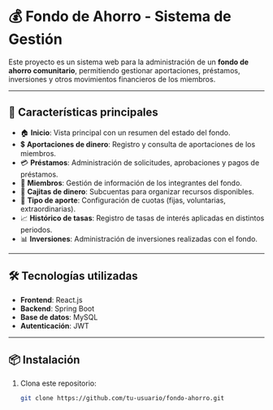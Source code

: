 # 💰 Fondo de Ahorro - Sistema de Gestión

Este proyecto es un sistema web para la administración de un **fondo de ahorro comunitario**, permitiendo gestionar aportaciones, préstamos, inversiones y otros movimientos financieros de los miembros.  

---

## 🚀 Características principales

- 🏠 **Inicio**: Vista principal con un resumen del estado del fondo.  
- 💲 **Aportaciones de dinero**: Registro y consulta de aportaciones de los miembros.  
- 💳 **Préstamos**: Administración de solicitudes, aprobaciones y pagos de préstamos.  
- 👥 **Miembros**: Gestión de información de los integrantes del fondo.  
- 🏦 **Cajitas de dinero**: Subcuentas para organizar recursos disponibles.  
- 🔄 **Tipo de aporte**: Configuración de cuotas (fijas, voluntarias, extraordinarias).  
- 📈 **Histórico de tasas**: Registro de tasas de interés aplicadas en distintos periodos.  
- 📊 **Inversiones**: Administración de inversiones realizadas con el fondo.  

---

## 🛠️ Tecnologías utilizadas

- **Frontend**: React.js
- **Backend**: Spring Boot
- **Base de datos**: MySQL
- **Autenticación**: JWT

---

## 📦 Instalación

1. Clona este repositorio:
   ```bash
   git clone https://github.com/tu-usuario/fondo-ahorro.git
